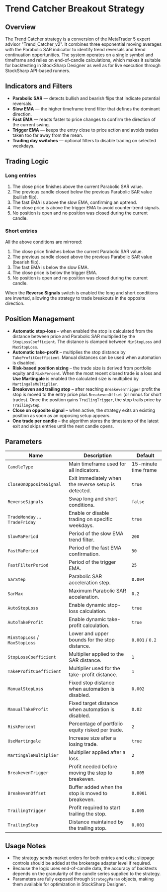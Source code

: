 # Trend Catcher Breakout Strategy

## Overview
The Trend Catcher strategy is a conversion of the MetaTrader 5 expert advisor "Trend_Catcher_v2". It combines three exponential moving averages with the Parabolic SAR indicator to identify trend reversals and trend continuation opportunities. The system operates on a single symbol and timeframe and relies on end-of-candle calculations, which makes it suitable for backtesting in StockSharp Designer as well as for live execution through StockSharp API-based runners.

## Indicators and Filters
- **Parabolic SAR** — detects bullish and bearish flips that indicate potential reversals.
- **Slow EMA** — the higher timeframe trend filter that defines the dominant direction.
- **Fast EMA** — reacts faster to price changes to confirm the direction of the current swing.
- **Trigger EMA** — keeps the entry close to price action and avoids trades taken too far away from the mean.
- **Trading day switches** — optional filters to disable trading on selected weekdays.

## Trading Logic
### Long entries
1. The close price finishes above the current Parabolic SAR value.
2. The previous candle closed below the previous Parabolic SAR value (bullish flip).
3. The fast EMA is above the slow EMA, confirming an uptrend.
4. The close price is above the trigger EMA to avoid counter-trend signals.
5. No position is open and no position was closed during the current candle.

### Short entries
All the above conditions are mirrored:
1. The close price finishes below the current Parabolic SAR value.
2. The previous candle closed above the previous Parabolic SAR value (bearish flip).
3. The fast EMA is below the slow EMA.
4. The close price is below the trigger EMA.
5. No position is open and no position was closed during the current candle.

When the **Reverse Signals** switch is enabled the long and short conditions are inverted, allowing the strategy to trade breakouts in the opposite direction.

## Position Management
- **Automatic stop-loss** – when enabled the stop is calculated from the distance between price and Parabolic SAR multiplied by the `StopLossCoefficient`. The distance is clamped between `MinStopLoss` and `MaxStopLoss`.
- **Automatic take-profit** – multiplies the stop distance by `TakeProfitCoefficient`. Manual distances can be used when automation is disabled.
- **Risk-based position sizing** – the trade size is derived from portfolio equity and `RiskPercent`. When the most recent closed trade is a loss and **Use Martingale** is enabled the calculated size is multiplied by `MartingaleMultiplier`.
- **Breakeven and trailing stop** – after reaching `BreakevenTrigger` profit the stop is moved to the entry price plus `BreakevenOffset` (or minus for short trades). Once the position gains `TrailingTrigger`, the stop trails price by `TrailingStep`.
- **Close on opposite signal** – when active, the strategy exits an existing position as soon as an opposing setup appears.
- **One trade per candle** – the algorithm stores the timestamp of the latest exit and skips entries until the next candle opens.

## Parameters
| Name | Description | Default |
| --- | --- | --- |
| `CandleType` | Main timeframe used for all indicators. | 15-minute time frame |
| `CloseOnOppositeSignal` | Exit immediately when the reverse setup is detected. | `true` |
| `ReverseSignals` | Swap long and short conditions. | `false` |
| `TradeMonday` … `TradeFriday` | Enable or disable trading on specific weekdays. | `true` |
| `SlowMaPeriod` | Period of the slow EMA trend filter. | `200` |
| `FastMaPeriod` | Period of the fast EMA confirmation. | `50` |
| `FastFilterPeriod` | Period of the trigger EMA. | `25` |
| `SarStep` | Parabolic SAR acceleration step. | `0.004` |
| `SarMax` | Maximum Parabolic SAR acceleration. | `0.2` |
| `AutoStopLoss` | Enable dynamic stop-loss calculation. | `true` |
| `AutoTakeProfit` | Enable dynamic take-profit calculation. | `true` |
| `MinStopLoss` / `MaxStopLoss` | Lower and upper bounds for the stop distance. | `0.001` / `0.2` |
| `StopLossCoefficient` | Multiplier applied to the SAR distance. | `1` |
| `TakeProfitCoefficient` | Multiplier used for the take-profit distance. | `1` |
| `ManualStopLoss` | Fixed stop distance when automation is disabled. | `0.002` |
| `ManualTakeProfit` | Fixed target distance when automation is disabled. | `0.02` |
| `RiskPercent` | Percentage of portfolio equity risked per trade. | `2` |
| `UseMartingale` | Increase size after a losing trade. | `true` |
| `MartingaleMultiplier` | Multiplier applied after a loss. | `2` |
| `BreakevenTrigger` | Profit needed before moving the stop to breakeven. | `0.005` |
| `BreakevenOffset` | Buffer added when the stop is moved to breakeven. | `0.0001` |
| `TrailingTrigger` | Profit required to start trailing the stop. | `0.005` |
| `TrailingStep` | Distance maintained by the trailing stop. | `0.001` |

## Usage Notes
- The strategy sends market orders for both entries and exits; slippage controls should be added at the brokerage adapter level if required.
- Because the logic uses end-of-candle data, the accuracy of backtests depends on the granularity of the candle series supplied to the strategy.
- Parameters are fully exposed through `StrategyParam` objects, making them available for optimization in StockSharp Designer.
